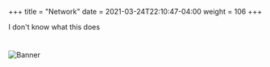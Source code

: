+++
title = "Network"
date =  2021-03-24T22:10:47-04:00
weight = 106
+++

I don't know what this does

#
![Banner](/images/fishy.gif)